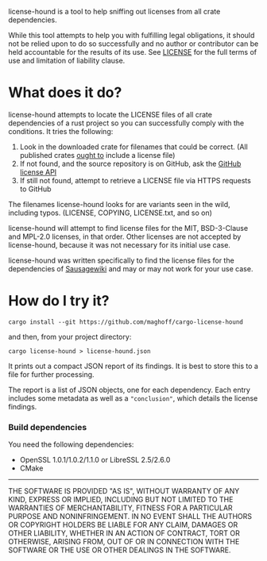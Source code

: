 license-hound is a tool to help sniffing out licenses from all crate
dependencies.

While this tool attempts to help you with fulfilling legal obligations, it
should not be relied upon to do so successfully and no author or contributor
can be held accountable for the results of its use. See
[LICENSE](https://github.com/maghoff/cargo-license-hound/blob/master/LICENSE)
for the full terms of use and limitation of liability clause.

What does it do?
================
license-hound attempts to locate the LICENSE files of all crate dependencies
of a rust project so you can successfully comply with the conditions. It
tries the following:

 1. Look in the downloaded crate for filenames that could be correct. (All
    published crates [ought to](https://github.com/rust-lang/cargo/issues/3537)
    include a license file)
 2. If not found, and the source repository is on GitHub, ask the
    [GitHub license API](https://developer.github.com/v3/licenses/)
 3. If still not found, attempt to retrieve a LICENSE file via HTTPS
    requests to GitHub

The filenames license-hound looks for are variants seen in the wild, including
typos. (LICENSE, COPYING, LICENSE.txt, and so on)

license-hound will attempt to find license files for the MIT, BSD-3-Clause and
MPL-2.0 licenses, in that order. Other licenses are not accepted by
license-hound, because it was not necessary for its initial use case.

license-hound was written specifically to find the license files for the
dependencies of [Sausagewiki](https://github.com/maghoff/sausagewiki) and may
or may not work for your use case.

How do I try it?
================
    cargo install --git https://github.com/maghoff/cargo-license-hound

and then, from your project directory:

    cargo license-hound > license-hound.json

It prints out a compact JSON report of its findings. It is best to store this
to a file for further processing.

The report is a list of JSON objects, one for each dependency. Each entry
includes some metadata as well as a `"conclusion"`, which details the license
findings.

### Build dependencies

You need the following dependencies:
* OpenSSL 1.0.1/1.0.2/1.1.0 or LibreSSL 2.5/2.6.0
* CMake

----

THE SOFTWARE IS PROVIDED "AS IS", WITHOUT WARRANTY OF ANY KIND, EXPRESS OR
IMPLIED, INCLUDING BUT NOT LIMITED TO THE WARRANTIES OF MERCHANTABILITY,
FITNESS FOR A PARTICULAR PURPOSE AND NONINFRINGEMENT. IN NO EVENT SHALL THE
AUTHORS OR COPYRIGHT HOLDERS BE LIABLE FOR ANY CLAIM, DAMAGES OR OTHER
LIABILITY, WHETHER IN AN ACTION OF CONTRACT, TORT OR OTHERWISE, ARISING FROM,
OUT OF OR IN CONNECTION WITH THE SOFTWARE OR THE USE OR OTHER DEALINGS IN THE
SOFTWARE.
